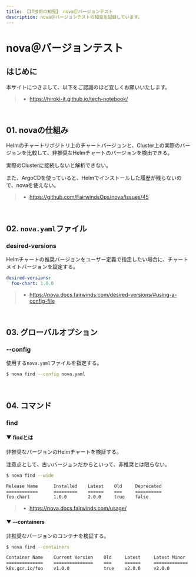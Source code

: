 ```yaml
---
title: 【IT技術の知見】 nova＠バージョンテスト
description: nova＠バージョンテストの知見を記録しています。
---
```


# nova＠バージョンテスト

## はじめに

本サイトにつきまして、以下をご認識のほど宜しくお願いいたします。

> - https://hiroki-it.github.io/tech-notebook/

<br>

## 01. novaの仕組み

Helmのチャートリポジトリ上のチャートバージョンと、Cluster上の実際のバージョンを比較して、非推奨なHelmチャートのバージョンを検出できる。

実際のClusterに接続しないと解析できない。

また、ArgoCDを使っていると、Helmでインストールした履歴が残らないので、novaを使えない。

> - https://github.com/FairwindsOps/nova/issues/45

<br>

## 02. `nova.yaml`ファイル

### desired-versions

Helmチャートの推奨バージョンをユーザー定義で指定したい場合に、チャートメイトバージョンを設定する。

```yaml
desired-versions:
  foo-chart: 1.0.0
```

> - https://nova.docs.fairwinds.com/desired-versions/#using-a-config-file

<br>

## 03. グローバルオプション

### --config

使用する`nova.yaml`ファイルを指定する。

```bash
$ nova find --config nova.yaml
```

<br>

## 04. コマンド

### find

#### ▼ findとは

非推奨なバージョンのHelmチャートを検証する。

注意点として、古いバージョンだからといって、非推奨とは限らない。

```bash
$ nova find --wide

Release Name      Installed    Latest    Old     Deprecated
============      =========    ======    ===     ==========
foo-chart         1.0.0        2.0.0     true    false
```

> - https://nova.docs.fairwinds.com/usage/

#### ▼ --containers

非推奨なバージョンのコンテナを検証する。

```bash
$ nova find --containers

Container Name    Current Version    Old     Latest     Latest Minor     Latest Patch
==============    ===============    ===     ======     =============    =============
k8s.gcr.io/foo    v1.0.0             true    v2.0.0     v2.0.0           v2.0.0
```

<br>
